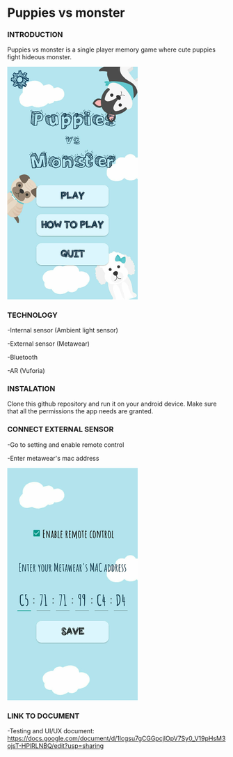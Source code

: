 # Puppies vs monster

### INTRODUCTION

Puppies vs monster is a single player memory game where cute puppies fight hideous monster.

<img src="/readme_img/main_menu.jpg" width="300px"/>

### TECHNOLOGY

-Internal sensor (Ambient light sensor)

-External sensor (Metawear)

-Bluetooth

-AR (Vuforia)

### INSTALATION

Clone this github repository and run it on your android device. Make sure that all the permissions the app needs are granted.

### CONNECT EXTERNAL SENSOR

-Go to setting and enable remote control

-Enter metawear's mac address

<img src="/readme_img/connect_es.jpg" width="300px"/>

### LINK TO DOCUMENT
-Testing and UI/UX document:
https://docs.google.com/document/d/1lcgsu7gCGGpcjlOpV7Sy0_V19pHsM3ojsT-HPlRLNBQ/edit?usp=sharing
